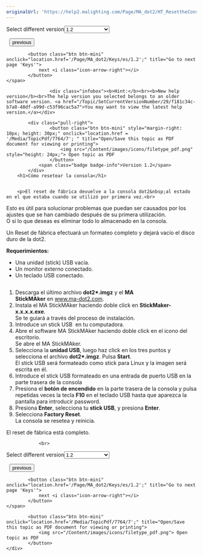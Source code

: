 ```yaml
---
originalUrl: 'https://help2.malighting.com/Page/MA_dot2/HT_ResettheConsole/es/1.2'
---
```


<div class="topic-navigation">

<div class="pull-right">
	<span class="pull-left">


<div class="pull-left">
<form action="/Topic/SetCurrentVersionNumber" class="form-inline" id="frmTagSelector" method="post">	<span class="form-mini">
		<div class="input-prepend"><span class="add-on">Select different version</span><select autocomplete="off" id="versionNumberId" name="versionNumberId" onchange="$(this).closest('#frmTagSelector').submit();" style="width: 120px;"><option value="">- latest -</option>
<option value="3">1.1</option>
<option selected="selected" value="7">1.2</option>
<option value="12">1.3</option>
<option value="16">1.5</option>
<option value="29">1.9</option>
</select></div>
		<input data-val="true" data-val-number="The field Int32 must be a number." data-val-required="The Int32 field is required." id="ProductId" name="ProductId" type="hidden" value="7">
		<input id="CurrentGuid" name="CurrentGuid" type="hidden" value="f181c34c-b7a8-48df-a99d-c53f96cac5a7">
	</span>
</form></div>&nbsp;	</span>
	<span class="pull-right" style="white-space: nowrap;">
			<button class="btn btn-mini" onclick="location.href='/Page/MA_dot2/HT_UseExternalScreen/es/1.2'; " title="Go to previous page 'Use the external screen'">
				<i class="icon-arrow-left"></i> previous
			</button>

			<button class="btn btn-mini" onclick="location.href='/Page/MA_dot2/Keys/es/1.2';" title="Go to next page 'Keys'">
				next <i class="icon-arrow-right"></i> 
			</button>
	</span>
</div>
<div class="clear-fix" style="margin-bottom: 10px"></div>
</div>

					<div class="infobox"><b>Hint:</b><br><b>New help version</b><br>The help version you selected belongs to an older software version. <a href="/Topic/SetCurrentVersionNumber/29/f181c34c-b7a8-48df-a99d-c53f96cac5a7">You may want to view the latest help version.</a></div>

			<div class="pull-right">
					<button class="btn btn-mini" style="margin-right: 10px; height: 30px;" onclick="location.href = '/Media/TopicPdf/7764/7'; " title="Open/Save this topic as PDF document for viewing or printing">
						<img src="/Content/images/icons/filetype_pdf.png" style="height: 24px;"> Open topic as PDF
					</button>
				<span class="badge badge-info">Version 1.2</span>
			</div>
		<h1>Cómo resetear la consola</h1>


		<p>El reset de fábrica devuelve a la consola dot2&nbsp;al estado en el que estaba cuando se utilizó por primera vez.<br>
Esto es útil para solucionar problemas que puedan ser causados por los ajustes que se han cambiado después de su primera utilización.<br>
O si lo que deseas es eliminar todo lo almacenado en la consola.</p>

<div class="important">Un Reset de fábrica efectuará un formateo completo y dejará vacío el disco duro de la dot2.</div>

<p><strong>Requerimientos:</strong></p>

<ul>
	<li>Una unidad (stick) USB vacía.</li>
	<li>Un monitor externo conectado.</li>
	<li>Un teclado USB conectado.</li>
</ul>

<p><img alt="" src="/Media/Image/HT_Reset_1_0.png"></p>

<ol>
	<li>Descarga el último archivo&nbsp;<strong>dot2*</strong><strong>.imgz</strong>&nbsp;y el&nbsp;<strong>MA StickMAker</strong>&nbsp;en&nbsp;<a href="http://www.ma-dot2.com">www.ma-dot2.com</a>.</li>
	<li>Instala el MA StickMAker haciendo doble click en&nbsp;<strong>StickMaker-x.x.x.x.exe</strong>.<br>
	Se te guiará a través del proceso de instalación.</li>
	<li>Introduce un stick USB &nbsp;en tu computadora.</li>
	<li>Abre el software MA StickMAker haciendo doble click en el icono del escritorio.<br>
	Se abre el MA StickMAker.</li>
	<li>Selecciona la&nbsp;<strong>unidad USB</strong>, luego haz click en los tres puntos y selecciona el archivo&nbsp;<strong>dot2*.imgz</strong>. Pulsa&nbsp;<strong>Start</strong>.<br>
	El stick USB será formateado como stick para Linux y la imagen será escrita en él.</li>
	<li>Introduce el stick USB formateado en una entrada de puerto USB en la parte trasera de la consola</li>
	<li>Presiona el <strong>botón de encendido</strong>&nbsp;en la parte trasera de la consola y pulsa repetidas veces la tecla&nbsp;<strong>F10</strong>&nbsp;en el teclado USB hasta que aparezca la pantalla para introducir password.</li>
	<li>Presiona&nbsp;<strong>Enter</strong>, selecciona tu <strong>stick USB</strong>, y presiona&nbsp;<strong>Enter</strong>.</li>
	<li>Selecciona&nbsp;<strong>Factory Reset</strong>.<br>
	La consola se resetea y reinicia.</li>
</ol>

<p>El reset de fábrica está completo.</p>


				<br>
<div class="topic-navigation">

<div class="pull-right">
	<span class="pull-left">


<div class="pull-left">
<form action="/Topic/SetCurrentVersionNumber" class="form-inline" id="frmTagSelector" method="post">	<span class="form-mini">
		<div class="input-prepend"><span class="add-on">Select different version</span><select autocomplete="off" id="versionNumberId" name="versionNumberId" onchange="$(this).closest('#frmTagSelector').submit();" style="width: 120px;"><option value="">- latest -</option>
<option value="3">1.1</option>
<option selected="selected" value="7">1.2</option>
<option value="12">1.3</option>
<option value="16">1.5</option>
<option value="29">1.9</option>
</select></div>
		<input data-val="true" data-val-number="The field Int32 must be a number." data-val-required="The Int32 field is required." id="ProductId" name="ProductId" type="hidden" value="7">
		<input id="CurrentGuid" name="CurrentGuid" type="hidden" value="f181c34c-b7a8-48df-a99d-c53f96cac5a7">
	</span>
</form></div>&nbsp;	</span>
	<span class="pull-right" style="white-space: nowrap;">
			<button class="btn btn-mini" onclick="location.href='/Page/MA_dot2/HT_UseExternalScreen/es/1.2'; " title="Go to previous page 'Use the external screen'">
				<i class="icon-arrow-left"></i> previous
			</button>

			<button class="btn btn-mini" onclick="location.href='/Page/MA_dot2/Keys/es/1.2';" title="Go to next page 'Keys'">
				next <i class="icon-arrow-right"></i> 
			</button>
	</span>
</div>
	<div class="clear-fix"></div>
	<div class="pull-right">
	
			<button class="btn btn-mini" onclick="location.href='/Media/TopicPdf/7764/7';" title="Open/Save this topic as PDF document for viewing or printing">
				<img src="/Content/images/icons/filetype_pdf.png"> Open topic as PDF
			</button>
	</div>
<div class="clear-fix" style="margin-bottom: 10px"></div>
</div>

	
